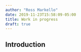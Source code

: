 ```yaml
---
author: "Ross Markello"
date: 2019-11-23T15:58:09-05:00
title: Work in progress
draft: true
---
```


## Introduction
